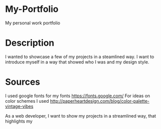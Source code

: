 # My-Portfolio
My personal work portfolio

# Description
I wanted to showcase a few of my projects in a steamlined way. I want to introduce myself in a way that showed who I was and my design style.


# Sources
I used google fonts for my fonts
https://fonts.google.com/
For ideas on color schemes I used
http://paperheartdesign.com/blog/color-palette-vintage-vibes

As a web developer, I want to show my projects in a streamlined way, that highlights my 
